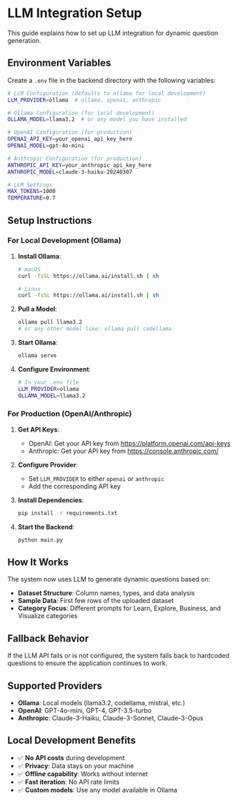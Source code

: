 # LLM Integration Setup

This guide explains how to set up LLM integration for dynamic question generation.

## Environment Variables

Create a `.env` file in the backend directory with the following variables:

```bash
# LLM Configuration (defaults to ollama for local development)
LLM_PROVIDER=ollama  # ollama, openai, anthropic

# Ollama Configuration (for local development)
OLLAMA_MODEL=llama3.2  # or any model you have installed

# OpenAI Configuration (for production)
OPENAI_API_KEY=your_openai_api_key_here
OPENAI_MODEL=gpt-4o-mini

# Anthropic Configuration (for production)
ANTHROPIC_API_KEY=your_anthropic_api_key_here
ANTHROPIC_MODEL=claude-3-haiku-20240307

# LLM Settings
MAX_TOKENS=1000
TEMPERATURE=0.7
```

## Setup Instructions

### For Local Development (Ollama)

1. **Install Ollama**:

   ```bash
   # macOS
   curl -fsSL https://ollama.ai/install.sh | sh

   # Linux
   curl -fsSL https://ollama.ai/install.sh | sh
   ```

2. **Pull a Model**:

   ```bash
   ollama pull llama3.2
   # or any other model like: ollama pull codellama
   ```

3. **Start Ollama**:

   ```bash
   ollama serve
   ```

4. **Configure Environment**:
   ```bash
   # In your .env file
   LLM_PROVIDER=ollama
   OLLAMA_MODEL=llama3.2
   ```

### For Production (OpenAI/Anthropic)

1. **Get API Keys**:

   - OpenAI: Get your API key from https://platform.openai.com/api-keys
   - Anthropic: Get your API key from https://console.anthropic.com/

2. **Configure Provider**:

   - Set `LLM_PROVIDER` to either `openai` or `anthropic`
   - Add the corresponding API key

3. **Install Dependencies**:

   ```bash
   pip install -r requirements.txt
   ```

4. **Start the Backend**:
   ```bash
   python main.py
   ```

## How It Works

The system now uses LLM to generate dynamic questions based on:

- **Dataset Structure**: Column names, types, and data analysis
- **Sample Data**: First few rows of the uploaded dataset
- **Category Focus**: Different prompts for Learn, Explore, Business, and Visualize categories

## Fallback Behavior

If the LLM API fails or is not configured, the system falls back to hardcoded questions to ensure the application continues to work.

## Supported Providers

- **Ollama**: Local models (llama3.2, codellama, mistral, etc.)
- **OpenAI**: GPT-4o-mini, GPT-4, GPT-3.5-turbo
- **Anthropic**: Claude-3-Haiku, Claude-3-Sonnet, Claude-3-Opus

## Local Development Benefits

- ✅ **No API costs** during development
- ✅ **Privacy**: Data stays on your machine
- ✅ **Offline capability**: Works without internet
- ✅ **Fast iteration**: No API rate limits
- ✅ **Custom models**: Use any model available in Ollama
